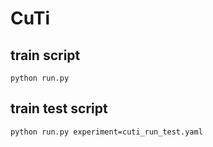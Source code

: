 # CuTi

## train script
```shell
python run.py 
```

## train test script
```shell
python run.py experiment=cuti_run_test.yaml
```
